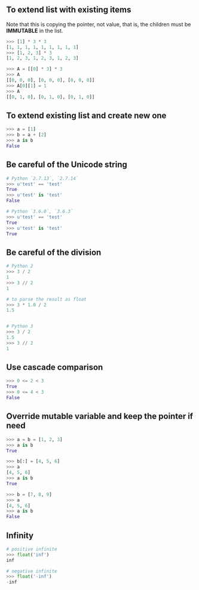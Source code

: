 ## To extend list with existing items

Note that this is copying the pointer, not value, that is,
the children must be **IMMUTABLE** in the list.

```python
>>> [1] * 3 * 3
[1, 1, 1, 1, 1, 1, 1, 1, 1]
>>> [1, 2, 3] * 3
[1, 2, 3, 1, 2, 3, 1, 2, 3]

>>> A = [[0] * 3] * 3
>>> A
[[0, 0, 0], [0, 0, 0], [0, 0, 0]]
>>> A[0][1] = 1
>>> A
[[0, 1, 0], [0, 1, 0], [0, 1, 0]]
```

## To extend existing list and create new one

```python
>>> a = [1]
>>> b = a + [2]
>>> a is b
False
```

## Be careful of the Unicode string

```python
# Python `2.7.13`, `2.7.14`
>>> u'test' == 'test'
True
>>> u'test' is 'test'
False

# Python `3.6.0`, `3.6.3`
>>> u'test' == 'test'
True
>>> u'test' is 'test'
True
```

## Be careful of the division

```python
# Python 2
>>> 3 / 2
1
>>> 3 // 2
1

# to parse the result as float
>>> 3 * 1.0 / 2
1.5


# Python 3
>>> 3 / 2
1.5
>>> 3 // 2
1
```

## Use cascade comparison

```python
>>> 0 <= 2 < 3
True
>>> 0 <= 4 < 3
False
```

## Override mutable variable and keep the pointer if need

```python
>>> a = b = [1, 2, 3]
>>> a is b
True

>>> b[:] = [4, 5, 6]
>>> a
[4, 5, 6]
>>> a is b
True

>>> b = [7, 8, 9]
>>> a
[4, 5, 6]
>>> a is b
False
```

## Infinity

```python
# positive infinite
>>> float('inf')
inf

# negative infinite
>>> float('-inf')
-inf
```
